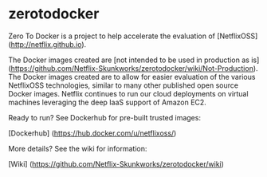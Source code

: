 zerotodocker
============

Zero To Docker is a project to help accelerate the evaluation of [NetflixOSS] (http://netflix.github.io).

The Docker images created are [not intended to be used in production as is] (https://github.com/Netflix-Skunkworks/zerotodocker/wiki/Not-Production). The Docker images created are to allow for easier evaluation of the various NetflixOSS technologies, similar to many other published open source Docker images. Netflix continues to run our cloud deployments on virtual machines leveraging the deep IaaS support of Amazon EC2.

Ready to run? See Dockerhub for pre-built trusted images:

[Dockerhub] (https://hub.docker.com/u/netflixoss/)

More details?  See the wiki for information:

[Wiki] (https://github.com/Netflix-Skunkworks/zerotodocker/wiki)
